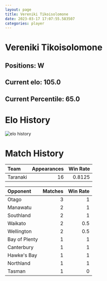 ```yaml
---  
layout: page  
title: Vereniki Tikoisolomone  
date: 2023-03-17 17:07:55.583507  
categories: player  
---
```

# Vereniki Tikoisolomone

## Positions: W

## Current elo: 105.0

## Current Percentile: 65.0

# Elo History


![elo history](history_VerenikiTikoisolomone.png)
# Match History


| Team     |   Appearances |   Win Rate |
|:---------|--------------:|-----------:|
| Taranaki |            16 |     0.8125 |

| Opponent      |   Matches |   Win Rate |
|:--------------|----------:|-----------:|
| Otago         |         3 |        1   |
| Manawatu      |         2 |        1   |
| Southland     |         2 |        1   |
| Waikato       |         2 |        0.5 |
| Wellington    |         2 |        0.5 |
| Bay of Plenty |         1 |        1   |
| Canterbury    |         1 |        1   |
| Hawke's Bay   |         1 |        1   |
| Northland     |         1 |        1   |
| Tasman        |         1 |        0   |